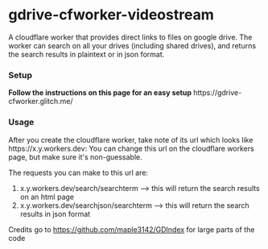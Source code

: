 # gdrive-cfworker-videostream
A cloudflare worker that provides direct links to files on google drive. 
The worker can search on all your drives (including shared drives), and returns the search results in plaintext or in json format.



<h3>Setup</h3>
<b>Follow the instructions on this page for an easy setup</b>
https://gdrive-cfworker.glitch.me/

<h3>Usage</h3>
After you create the cloudflare worker, take note of its url which looks like https://x.y.workers.dev:
You can change this url on the cloudflare workers page, but make sure it's non-guessable. 

The requests you can make to this url are:
<ol>
  <li>x.y.workers.dev/search/searchterm     --> this will return the search results on an html page </li>
  <li>x.y.workers.dev/searchjson/searchterm --> this will return the search results in json format </li>
  </ol>



Credits go to https://github.com/maple3142/GDIndex for large parts of the code
